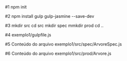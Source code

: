 #1 
npm init

#2 
npm install gulp gulp-jasmine --save-dev

#3 
mkdir src
cd src
mkdir spec
mmkdir prod
cd ..

#4 
exemplo1/gulpfile.js

#5
Conteúdo do arquivo exemplo1/src/spec/ArvoreSpec.js

#6
 Conteúdo do arquivo exemplo1/src/prod/Arvore.js